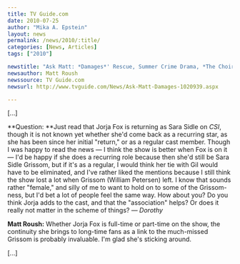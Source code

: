 ```yaml
---
title: TV Guide.com
date: 2010-07-25
author: "Mika A. Epstein"
layout: news
permalink: /news/2010/:title/
categories: [News, Articles]
tags: ["2010"]

newstitle: "Ask Matt: *Damages*' Rescue, Summer Crime Drama, *The Choir* and More!  "
newsauthor: Matt Roush
newssource: TV Guide.com
newsurl: http://www.tvguide.com/News/Ask-Matt-Damages-1020939.aspx

---
```


[...]

**Question: **Just read that Jorja Fox is returning as Sara Sidle on *CSI*, though it is not known yet whether she'd come back as a recurring star, as she has been since her initial "return," or as a regular cast member. Though I was happy to read the news &mdash; I think the show is better when Fox is on it &mdash; I'd be happy if she does a recurring role because then she'd still be Sara Sidle Grissom, but if it's as a regular, I would think her tie with Gil would have to be eliminated, and I've rather liked the mentions because I still think the show lost a lot when Grissom (William Petersen) left. I know that sounds rather "female," and silly of me to want to hold on to some of the Grissom-ness, but I'd bet a lot of people feel the same way. How about you? Do you think Jorja adds to the cast, and that the "association" helps? Or does it really not matter in the scheme of things? &mdash; *Dorothy*

**Matt Roush:** Whether Jorja Fox is full-time or part-time on the show, the continuity she brings to long-time fans as a link to the much-missed Grissom is probably invaluable. I'm glad she's sticking around.

[...]
